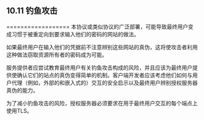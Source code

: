 ## 10.11 钓鱼攻击
==================
本协议或类似协议的广泛部署，可能导致最终用户变成习惯于被重定向到要求输入他们的密码的网站的做法。

如果最终用户在输入他们的凭据前不注意辨别这些网站的真伪，这将使攻击者利用这种做法窃取资源所有者的密码成为可能。

服务提供者应尝试教育最终用户有关钓鱼攻击构成的风险，并且应该为最终用户提供使确认它们的站点的真伪变得简单的机制。客户端开发者应该考虑他们如何与用户代理（例如，外部的和嵌入式的）交互的安全启示以及最终用户辨别授权服务器真伪的能力。

为了减小钓鱼攻击的风险，授权服务器必须要求在用于最终用户交互的每个端点上使用TLS。